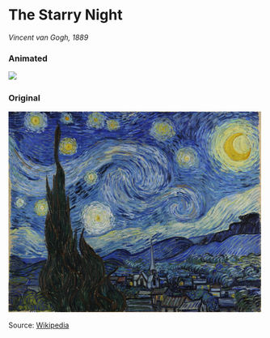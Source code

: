 # The Starry Night
*Vincent van Gogh, 1889*

### Animated
<img src="https://github.com/rafaelbailo/starry-night/blob/master/starryNight.gif?raw=true" width="500"/>

### Original
<img src="https://github.com/rafaelbailo/starry-night/blob/master/starryNight_1280x1014.jpg?raw=true" width="500"/>

Source: [Wikipedia](https://en.wikipedia.org/wiki/The_Starry_Night#/media/File:Van_Gogh_-_Starry_Night_-_Google_Art_Project.jpg)
